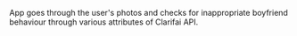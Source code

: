 App goes through the user's photos and checks for inappropriate boyfriend behaviour through various attributes of Clarifai API.
